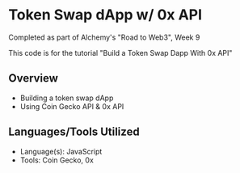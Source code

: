 # Token Swap dApp w/ 0x API
Completed as part of Alchemy's "Road to Web3", Week 9

This code is for the tutorial "Build a Token Swap Dapp With 0x API"

## Overview 
- Building a token swap dApp
- Using Coin Gecko API & 0x API

## Languages/Tools Utilized
- Language(s): JavaScript 
- Tools: Coin Gecko, 0x
